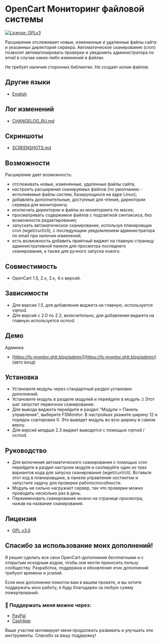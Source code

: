 # OpenCart Мониторинг файловой системы
[![License: GPLv3](https://img.shields.io/badge/license-GPL%20V3-green?style=plastic)](LICENSE)

Расширение отслеживает новые, измененные и удаленные файлы сайта и указанных директорий сервера. Автоматическое сканирование (cron) позволит автоматизировать проверки и уведомить администратора по email в случае каких-либо изменений в файлах.

Не требует наличия сторонних библиотек. Не создает копии файлов.

## Другие языки

* [English](README.md)

## Лог изменений

* [CHANGELOG_RU.md](docs/CHANGELOG_RU.md)

## Скриншоты

* [SCREENSHOTS.md](docs/SCREENSHOTS.md)

## Возможности

Расширение дает возможность:

* отслеживать новые, измененные, удаленные файлы сайта;
* настроить расширения сканируемых файлов (по умолчанию - исполняемые файлы систем, базирующихся на ядре Linux);
* добавлять дополнительные, доступные для чтения, директории сервера для мониторинга;
* исключать директории и файлы из мониторинга по маске;
* просматривать содержимое файлов с подсветкой синтаксиса, без возможности редактирования;
* запускать автоматическое сканирование, используя планировщик cron (wget/curl/cli), с последующим уведомлением администратора по email при наличии изменений;
* есть возможность добавить приятный виджет на главную страницу административной панели для просмотра последнего сканирования, а также для ручного запуска нового.

## Совместимость

* OpenCart 1.5, 2.x, 3.x, 4.x версий.

## Зависимости

* Для версии 1.5, для добавления виджета на главную, используется vqmod.
* Для версий с 2.0 по 2.2, включительно, для добавления виджета на главную используется ocmod.

## Демо

Админка

* [https://fs-monitor.shtt.blog/admin/](https://fs-monitor.shtt.blog/admin/) (авто вход)

## Установка

* Установите модуль через стандартный раздел установки дополнений.
* Установите модуль в разделе модулей и перейдите в модуль :) Этот шаг запустит первичное сканирование.
* Для вывода виджета перейдите в раздел "Модули > Панель управления", выберите FSMonitor. В настройках укажите ширину 12 и порядок сортировки 0. Это выведет модуль во всю ширину в самом верху.
* Для версий младше 2.3 виджет выводится с помощью vqmod / ocmod.

## Руководство

* Для включения автоматического сканирования с помощью cron перейдите в раздел настроек модуля и скопируйте один из трех вариантов кода для запуска сканирования (wget/curl/cli). Вставьте этот код в планировщике, в панели управления хостингом и запустите задачу для проверки работоспособности.
* Модуль не сильно нагружает сервер, так что проверки можно проводить несколько раз в день.
* Переименовать сканирование можно на странице просмотра, нажав на название сканирования.

## Лицензия

* [GPL v3.0](LICENSE.MD)

## Спасибо за использование моих дополнений!

Я решил сделать все свои OpenCart-дополнения бесплатными и с открытым исходным кодом, чтобы они могли приносить пользу сообществу. Разработка, поддержка и обновление этих дополнений требуют времени и усилий.

Если мои дополнения помогли вам в вашем проекте, и вы хотите поддержать мою работу, я буду благодарен за любую сумму пожертвований.

### 💙 Поддержать меня можно через:

* [PayPal](https://paypal.me/TalgatShashakhmetov?country.x=US&locale.x=en_US)
* [CashApp](https://cash.app/$TalgatShashakhmetov)

Ваше участие мотивирует меня продолжать развивать и улучшать эти инструменты. Спасибо за вашу поддержку!
